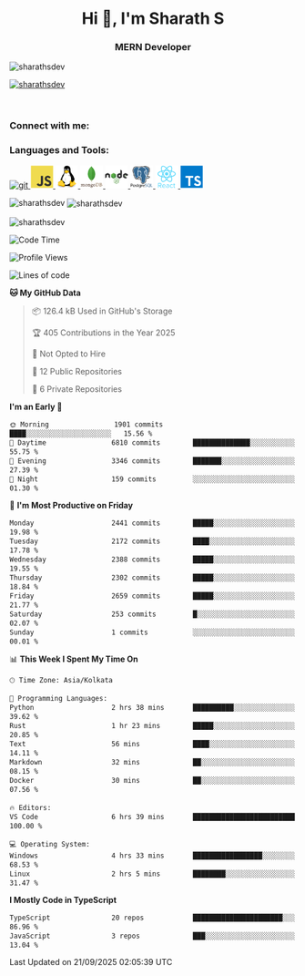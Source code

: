 <h1 align="center">Hi 👋, I'm Sharath S</h1>
<h3 align="center">MERN Developer</h3>

<p align="left"> <img src="https://komarev.com/ghpvc/?username=sharathsdev&label=Profile%20views&color=0e75b6&style=flat" alt="sharathsdev" /> </p>

<p align="left"> <a href="https://github.com/ryo-ma/github-profile-trophy"><img src="https://github-profile-trophy.vercel.app/?username=sharathsdev" alt="sharathsdev" /></a> </p>

<p align="left"> <a href="https://twitter.com/" target="blank"><img src="https://img.shields.io/twitter/follow/?logo=twitter&style=for-the-badge" alt="" /></a> </p>

<h3 align="left">Connect with me:</h3>
<p align="left">
</p>

<h3 align="left">Languages and Tools:</h3>
<p align="left"> <a href="https://git-scm.com/" target="_blank" rel="noreferrer"> <img src="https://www.vectorlogo.zone/logos/git-scm/git-scm-icon.svg" alt="git" width="40" height="40"/> </a> <a href="https://developer.mozilla.org/en-US/docs/Web/JavaScript" target="_blank" rel="noreferrer"> <img src="https://raw.githubusercontent.com/devicons/devicon/master/icons/javascript/javascript-original.svg" alt="javascript" width="40" height="40"/> </a> <a href="https://www.linux.org/" target="_blank" rel="noreferrer"> <img src="https://raw.githubusercontent.com/devicons/devicon/master/icons/linux/linux-original.svg" alt="linux" width="40" height="40"/> </a> <a href="https://www.mongodb.com/" target="_blank" rel="noreferrer"> <img src="https://raw.githubusercontent.com/devicons/devicon/master/icons/mongodb/mongodb-original-wordmark.svg" alt="mongodb" width="40" height="40"/> </a> <a href="https://nodejs.org" target="_blank" rel="noreferrer"> <img src="https://raw.githubusercontent.com/devicons/devicon/master/icons/nodejs/nodejs-original-wordmark.svg" alt="nodejs" width="40" height="40"/> </a> <a href="https://www.postgresql.org" target="_blank" rel="noreferrer"> <img src="https://raw.githubusercontent.com/devicons/devicon/master/icons/postgresql/postgresql-original-wordmark.svg" alt="postgresql" width="40" height="40"/> </a> <a href="https://reactjs.org/" target="_blank" rel="noreferrer"> <img src="https://raw.githubusercontent.com/devicons/devicon/master/icons/react/react-original-wordmark.svg" alt="react" width="40" height="40"/> </a> <a href="https://www.typescriptlang.org/" target="_blank" rel="noreferrer"> <img src="https://raw.githubusercontent.com/devicons/devicon/master/icons/typescript/typescript-original.svg" alt="typescript" width="40" height="40"/> </a> </p>

<p><img align="left" src="https://github-readme-stats.vercel.app/api/top-langs?username=sharathsdev&show_icons=true&locale=en&layout=compact" alt="sharathsdev" /></p>

<p>&nbsp;<img align="center" src="https://github-readme-stats.vercel.app/api?username=sharathsdev&show_icons=true&locale=en" alt="sharathsdev" /></p>

<p><img align="center" src="https://github-readme-streak-stats.herokuapp.com/?user=sharathsdev&" alt="sharathsdev" /></p>
 
 <!--START_SECTION:waka-->
![Code Time](http://img.shields.io/badge/Code%20Time-1%2C132%20hrs%2037%20mins-blue)

![Profile Views](http://img.shields.io/badge/Profile%20Views-0-blue)

![Lines of code](https://img.shields.io/badge/From%20Hello%20World%20I%27ve%20Written-11.7%20million%20lines%20of%20code-blue)

**🐱 My GitHub Data** 

> 📦 126.4 kB Used in GitHub's Storage 
 > 
> 🏆 405 Contributions in the Year 2025
 > 
> 🚫 Not Opted to Hire
 > 
> 📜 12 Public Repositories 
 > 
> 🔑 6 Private Repositories 
 > 
**I'm an Early 🐤** 

```text
🌞 Morning                1901 commits        ████░░░░░░░░░░░░░░░░░░░░░   15.56 % 
🌆 Daytime                6810 commits        ██████████████░░░░░░░░░░░   55.75 % 
🌃 Evening                3346 commits        ███████░░░░░░░░░░░░░░░░░░   27.39 % 
🌙 Night                  159 commits         ░░░░░░░░░░░░░░░░░░░░░░░░░   01.30 % 
```
📅 **I'm Most Productive on Friday** 

```text
Monday                   2441 commits        █████░░░░░░░░░░░░░░░░░░░░   19.98 % 
Tuesday                  2172 commits        ████░░░░░░░░░░░░░░░░░░░░░   17.78 % 
Wednesday                2388 commits        █████░░░░░░░░░░░░░░░░░░░░   19.55 % 
Thursday                 2302 commits        █████░░░░░░░░░░░░░░░░░░░░   18.84 % 
Friday                   2659 commits        █████░░░░░░░░░░░░░░░░░░░░   21.77 % 
Saturday                 253 commits         █░░░░░░░░░░░░░░░░░░░░░░░░   02.07 % 
Sunday                   1 commits           ░░░░░░░░░░░░░░░░░░░░░░░░░   00.01 % 
```


📊 **This Week I Spent My Time On** 

```text
🕑︎ Time Zone: Asia/Kolkata

💬 Programming Languages: 
Python                   2 hrs 38 mins       ██████████░░░░░░░░░░░░░░░   39.62 % 
Rust                     1 hr 23 mins        █████░░░░░░░░░░░░░░░░░░░░   20.85 % 
Text                     56 mins             ████░░░░░░░░░░░░░░░░░░░░░   14.11 % 
Markdown                 32 mins             ██░░░░░░░░░░░░░░░░░░░░░░░   08.15 % 
Docker                   30 mins             ██░░░░░░░░░░░░░░░░░░░░░░░   07.56 % 

🔥 Editors: 
VS Code                  6 hrs 39 mins       █████████████████████████   100.00 % 

💻 Operating System: 
Windows                  4 hrs 33 mins       █████████████████░░░░░░░░   68.53 % 
Linux                    2 hrs 5 mins        ████████░░░░░░░░░░░░░░░░░   31.47 % 
```

**I Mostly Code in TypeScript** 

```text
TypeScript               20 repos            ██████████████████████░░░   86.96 % 
JavaScript               3 repos             ███░░░░░░░░░░░░░░░░░░░░░░   13.04 % 
```




 Last Updated on 21/09/2025 02:05:39 UTC
<!--END_SECTION:waka-->
